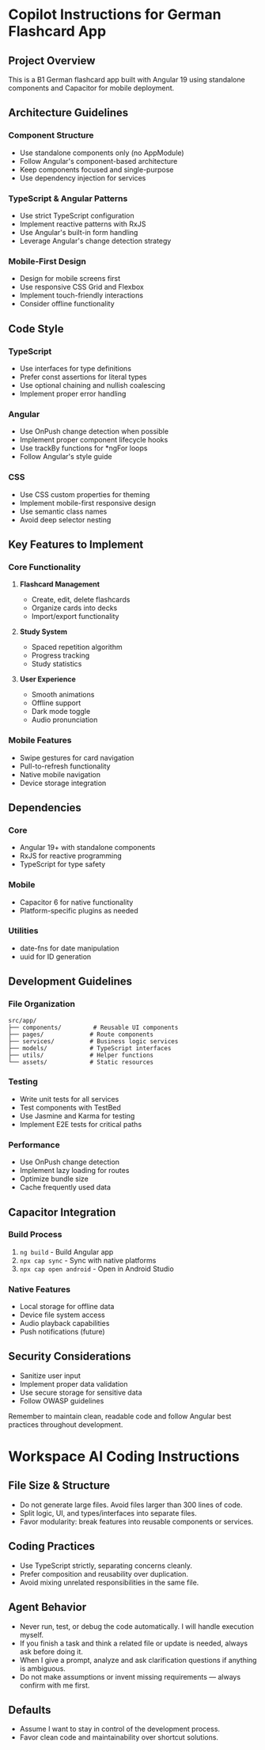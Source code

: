 # Copilot Instructions for German Flashcard App

## Project Overview
This is a B1 German flashcard app built with Angular 19 using standalone components and Capacitor for mobile deployment.

## Architecture Guidelines

### Component Structure
- Use standalone components only (no AppModule)
- Follow Angular's component-based architecture
- Keep components focused and single-purpose
- Use dependency injection for services

### TypeScript & Angular Patterns
- Use strict TypeScript configuration
- Implement reactive patterns with RxJS
- Use Angular's built-in form handling
- Leverage Angular's change detection strategy

### Mobile-First Design
- Design for mobile screens first
- Use responsive CSS Grid and Flexbox
- Implement touch-friendly interactions
- Consider offline functionality

## Code Style

### TypeScript
- Use interfaces for type definitions
- Prefer const assertions for literal types
- Use optional chaining and nullish coalescing
- Implement proper error handling

### Angular
- Use OnPush change detection when possible
- Implement proper component lifecycle hooks
- Use trackBy functions for *ngFor loops
- Follow Angular's style guide

### CSS
- Use CSS custom properties for theming
- Implement mobile-first responsive design
- Use semantic class names
- Avoid deep selector nesting

## Key Features to Implement

### Core Functionality
1. **Flashcard Management**
   - Create, edit, delete flashcards
   - Organize cards into decks
   - Import/export functionality

2. **Study System**
   - Spaced repetition algorithm
   - Progress tracking
   - Study statistics

3. **User Experience**
   - Smooth animations
   - Offline support
   - Dark mode toggle
   - Audio pronunciation

### Mobile Features
- Swipe gestures for card navigation
- Pull-to-refresh functionality
- Native mobile navigation
- Device storage integration

## Dependencies

### Core
- Angular 19+ with standalone components
- RxJS for reactive programming
- TypeScript for type safety

### Mobile
- Capacitor 6 for native functionality
- Platform-specific plugins as needed

### Utilities
- date-fns for date manipulation
- uuid for ID generation

## Development Guidelines

### File Organization
```
src/app/
├── components/         # Reusable UI components
├── pages/             # Route components
├── services/          # Business logic services
├── models/            # TypeScript interfaces
├── utils/             # Helper functions
└── assets/            # Static resources
```

### Testing
- Write unit tests for all services
- Test components with TestBed
- Use Jasmine and Karma for testing
- Implement E2E tests for critical paths

### Performance
- Use OnPush change detection
- Implement lazy loading for routes
- Optimize bundle size
- Cache frequently used data

## Capacitor Integration

### Build Process
1. `ng build` - Build Angular app
2. `npx cap sync` - Sync with native platforms
3. `npx cap open android` - Open in Android Studio

### Native Features
- Local storage for offline data
- Device file system access
- Audio playback capabilities
- Push notifications (future)

## Security Considerations
- Sanitize user input
- Implement proper data validation
- Use secure storage for sensitive data
- Follow OWASP guidelines

Remember to maintain clean, readable code and follow Angular best practices throughout development.
# Workspace AI Coding Instructions

## File Size & Structure

-   Do not generate large files. Avoid files larger than 300 lines of code.
-   Split logic, UI, and types/interfaces into separate files.
-   Favor modularity: break features into reusable components or services.

## Coding Practices

-   Use TypeScript strictly, separating concerns cleanly.
-   Prefer composition and reusability over duplication.
-   Avoid mixing unrelated responsibilities in the same file.

## Agent Behavior

-   Never run, test, or debug the code automatically. I will handle execution myself.
-   If you finish a task and think a related file or update is needed, always ask before doing it.
-   When I give a prompt, analyze and ask clarification questions if anything is ambiguous.
-   Do not make assumptions or invent missing requirements — always confirm with me first.

## Defaults

-   Assume I want to stay in control of the development process.
-   Favor clean code and maintainability over shortcut solutions.

